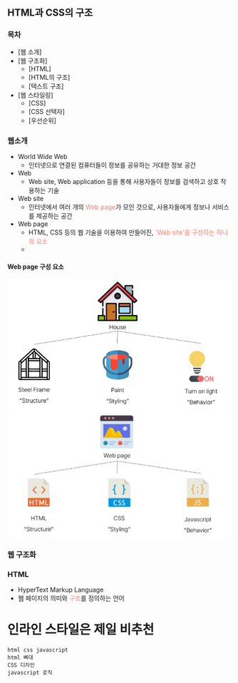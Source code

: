 ## HTML과 CSS의 구조

### 목차
- [웹 소개]
- [웹 구조화]
  - [HTML]
  - [HTML의 구조]
  - [텍스트 구조]
- [웹 스타일링]
  - [CSS]
  - [CSS 선택자]
  - [우선순위]

### 웹소개
- World Wide Web
  - 인터넷으로 연결된 컴퓨터들이 정보를 공유하는 거대한 정보 공간
- Web
  - Web site, Web application 등을 통해 사용자들이 정보를 검색하고 상호 작용하는 기술
- Web site
  - 인터넷에서 여러 개의 <span style = 'color:salmon'>Web page</span>가 모인 것으로, 사용자들에게 정보나 서비스를 제공하는 공간
- Web page 
  - HTML, CSS 등의 웹 기술을 이용하여 만들어진, <span style = 'color:salmon'>'Web site'를 구성하는 하나의 요소</span>
  - 
#### Web page 구성 요소
![Alt text](image.png)
![Alt text](image-1.png)

### 웹 구조화
### HTML
- HyperText Markup Language 
- 웹 페이지의 의미와 <span style = 'color:salmon'>구조</span>를 정의하는 언어














# 인라인 스타일은 제일 비추천

```
html css javascript
html 뼈대
CSS 디자인
javascript 로직
```